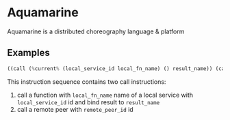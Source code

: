 # Aquamarine

Aquamarine is a distributed choreography language &amp; platform

## Examples

```rust
((call (%current% (local_service_id local_fn_name) () result_name)) (call (remote_peer_id (service_id fn_name) () g)))
```
This instruction sequence contains two call instructions:
1. call a function with `local_fn_name` name of a local service with `local_service_id` id and bind result to `result_name`
2. call a remote peer with `remote_peer_id` id
